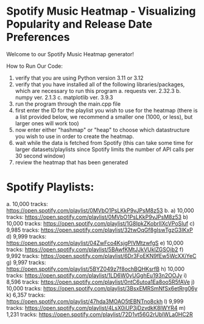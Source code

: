 # Spotify Music Heatmap - Visualizing Popularity and Release Date Preferences
Welcome to our Spotify Music Heatmap generator!


How to Run Our Code:

1. verify that you are using Python version 3.11 or 3.12
2. verify that you have installed all of the following libraries/packages, which are necessary to run this program
    a. requests          ver. 2.32.3
    b. numpy             ver. 2.1.3
    c. matplotlib        ver. 3.9.3
3. run the program through the main.cpp file
4. first enter the ID for the playlist you wish to use for the heatmap (there is a list provided below, we recommend a smaller one (1000, or less), but larger ones will work too)
5. now enter either "hashmap" or "heap" to choose which datastructure you wish to use in order to create the heatmap.
6. wait while the data is fetched from Spotify (this can take some time for larger datasets/playlists since Spotify limits the number of API calls per 30 second window)
7. review the heatmap that has been generated


# Spotify Playlists:
a. 10,000 tracks: https://open.spotify.com/playlist/0MVbO1PsLKkP9vJPsM8z53
b. 
a) 10,000 tracks: https://open.spotify.com/playlist/0MVbO1PsLKkP9vJPsM8z53
b) 10,000 tracks: https://open.spotify.com/playlist/1G8IpkZKobrIlXcVPoSIuf
c) 9,985 tracks: https://open.spotify.com/playlist/32twOqGf8gIswTgzG3IKxP
d) 9,999 tracks: https://open.spotify.com/playlist/04ZwFco4KsjgPlVMtzwfgS
e) 10,000 tracks: https://open.spotify.com/playlist/5BAwfKMtJJkVUklZGSOjb2
f) 9,992 tracks: https://open.spotify.com/playlist/6Dr3FoEKN9fEw5WcXXiYeC
g) 9,997 tracks: https://open.spotify.com/playlist/5BYZ049z7f8ochBQHKsrfB
h) 10,000 tracks: https://open.spotify.com/playlist/1LD6W0yUGghEu193n2OOJy
i) 8,596 tracks: https://open.spotify.com/playlist/0ntC6utoa1Ea8oo5R5fAVe
j) 10,000 tracks: https://open.spotify.com/playlist/3BsxEMRSmNfSx6etRrg06y
k) 6,357 tracks: https://open.spotify.com/playlist/47hda3MOAO5tEBNTno8ckh
l) 9,999 tracks: https://open.spotify.com/playlist/4LsX0iUP3jDzvdkK8IWYR4
m) 1,231 tracks: https://open.spotify.com/playlist/72D1vt56G2rUbIWLa0HC2R

